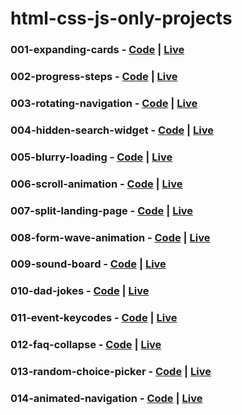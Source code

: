 # html-css-js-only-projects

### 001-expanding-cards - [Code](https://github.com/irahuldutta02/html-css-js-only-projects/tree/main/001-expanding-cards/) | [Live](https://irahuldutta02.github.io/html-css-js-only-projects/001-expanding-cards/)

### 002-progress-steps - [Code](https://github.com/irahuldutta02/html-css-js-only-projects/tree/main/002-progress-steps/) | [Live](https://irahuldutta02.github.io/html-css-js-only-projects/002-progress-steps/)

### 003-rotating-navigation - [Code](https://github.com/irahuldutta02/html-css-js-only-projects/tree/main/003-rotating-navigation/) | [Live](https://irahuldutta02.github.io/html-css-js-only-projects/003-rotating-navigation/)

### 004-hidden-search-widget - [Code](https://github.com/irahuldutta02/html-css-js-only-projects/tree/main/004-hidden-search-widget/) | [Live](https://irahuldutta02.github.io/html-css-js-only-projects/004-hidden-search-widget/)

### 005-blurry-loading - [Code](https://github.com/irahuldutta02/html-css-js-only-projects/tree/main/005-blurry-loading/) | [Live](https://irahuldutta02.github.io/html-css-js-only-projects/005-blurry-loading/)

### 006-scroll-animation - [Code](https://github.com/irahuldutta02/html-css-js-only-projects/tree/main/006-scroll-animation/) | [Live](https://irahuldutta02.github.io/html-css-js-only-projects/006-scroll-animation/)

### 007-split-landing-page - [Code](https://github.com/irahuldutta02/html-css-js-only-projects/tree/main/007-split-landing-page/) | [Live](https://irahuldutta02.github.io/html-css-js-only-projects/007-split-landing-page/)

### 008-form-wave-animation - [Code](https://github.com/irahuldutta02/html-css-js-only-projects/tree/main/008-form-wave-animation/) | [Live](https://irahuldutta02.github.io/html-css-js-only-projects/008-form-wave-animation/)

### 009-sound-board - [Code](https://github.com/irahuldutta02/html-css-js-only-projects/tree/main/009-sound-board/) | [Live](https://irahuldutta02.github.io/html-css-js-only-projects/009-sound-board/)

### 010-dad-jokes - [Code](https://github.com/irahuldutta02/html-css-js-only-projects/tree/main/010-dad-jokes/) | [Live](https://irahuldutta02.github.io/html-css-js-only-projects/010-dad-jokes/)

### 011-event-keycodes - [Code](https://github.com/irahuldutta02/html-css-js-only-projects/tree/main/011-event-keycodes/) | [Live](https://irahuldutta02.github.io/html-css-js-only-projects/011-event-keycodes/)

### 012-faq-collapse - [Code](https://github.com/irahuldutta02/html-css-js-only-projects/tree/main/012-faq-collapse/) | [Live](https://irahuldutta02.github.io/html-css-js-only-projects/012-faq-collapse/)

### 013-random-choice-picker - [Code](https://github.com/irahuldutta02/html-css-js-only-projects/tree/main/013-random-choice-picker/) | [Live](https://irahuldutta02.github.io/html-css-js-only-projects/013-random-choice-picker/)

### 014-animated-navigation - [Code](https://github.com/irahuldutta02/html-css-js-only-projects/tree/main/014-animated-navigation/) | [Live](https://irahuldutta02.github.io/html-css-js-only-projects/014-animated-navigation/)